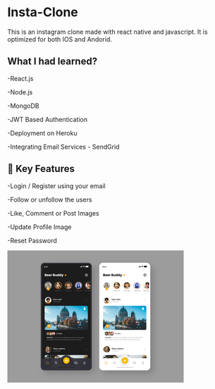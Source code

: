 # Insta-Clone

This is an instagram clone made with react native and javascript. It is optimized for both IOS and Andorid. 


## What I had learned?

-React.js

-Node.js

-MongoDB

-JWT Based Authentication

-Deployment on Heroku

-Integrating Email Services - SendGrid

## 🔑 Key Features

-Login / Register using your email

-Follow or unfollow the users

-Like, Comment or Post Images

-Update Profile Image

-Reset Password


![](Client/Screenshott.png)
